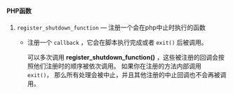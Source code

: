 #### PHP函数

1. `register_shutdown_function` — 注册一个会在php中止时执行的函数

   * 注册一个 `callback` ，它会在脚本执行完成或者 `exit()` 后被调用。

     可以多次调用 **register_shutdown_function()** ，这些被注册的回调会按照他们注册时的顺序被依次调用。 如果你在注册的方法内部调用 `exit()`， 那么所有处理会被中止，并且其他注册的中止回调也不会再被调用。

   ```php

   ```

   ​


